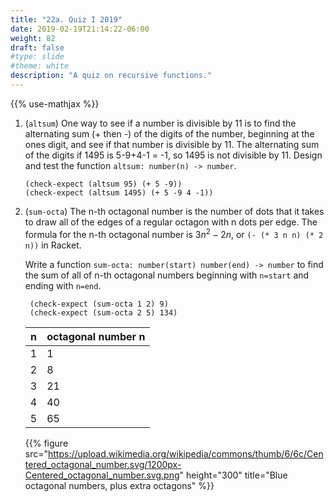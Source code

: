 ```yaml
---
title: "22a. Quiz I 2019"
date: 2019-02-19T21:14:22-06:00
weight: 82
draft: false
#type: slide
#theme: white
description: "A quiz on recursive functions."
---
```


{{% use-mathjax %}}

1. (`altsum`) One way to see if a number is divisible by 11 is to find
   the alternating sum (+ then -) of the digits of the number,
   beginning at the ones digit, and see if that number is divisible
   by 11. The alternating sum of the digits if 1495 is 5-9+4-1 = -1, so 1495
   is not divisible by 11. Design and test the function 
   `altsum: number(n) -> number`.

    ```racket
    (check-expect (altsum 95) (+ 5 -9))
    (check-expect (altsum 1495) (+ 5 -9 4 -1))
    ```
        
2. (`sum-octa`) The n-th octagonal number is the number of dots that it
    takes to draw all of the edges of a regular octagon with n dots
    per edge. The formula for the n-th octagonal number is $3n^2-2n$,
    or `(- (* 3 n n) (* 2 n))` in Racket.
    
    Write a function `sum-octa: number(start) number(end) -> number`
    to find the sum of all of n-th octagonal numbers beginning with
    `n=start` and ending with `n=end`.

        (check-expect (sum-octa 1 2) 9)
        (check-expect (sum-octa 2 5) 134)
        
    | n | octagonal number n |
    |---|--------------------|
    | 1 |    1    |
    | 2 |    8    |
    | 3 |   21    |
    | 4 |   40    |
    | 5 |   65    |
    
    {{% figure
    src="https://upload.wikimedia.org/wikipedia/commons/thumb/6/6c/Centered_octagonal_number.svg/1200px-Centered_octagonal_number.svg.png"
    height="300" 
    title="Blue octagonal numbers, plus extra octagons" %}}
    
    

